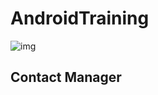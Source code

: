 # AndroidTraining
![img](http://media2.giga.de/2013/05/Opera_Android-robog.png)

## Contact Manager

